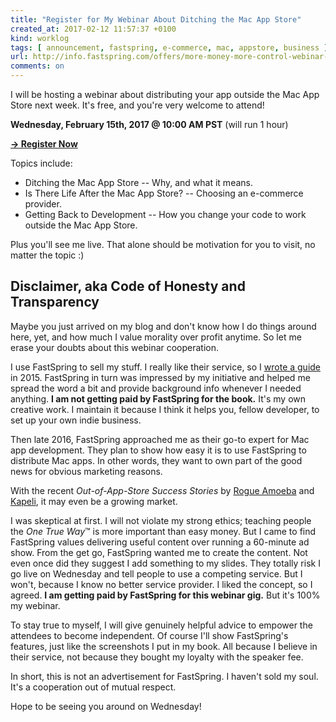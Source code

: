 ```yaml
---
title: "Register for My Webinar About Ditching the Mac App Store"
created_at: 2017-02-12 11:57:37 +0100
kind: worklog
tags: [ announcement, fastspring, e-commerce, mac, appstore, business ]
url: http://info.fastspring.com/offers/more-money-more-control-webinar-registration
comments: on
---
```


I will be hosting a webinar about distributing your app outside the Mac App Store next week. It's free, and you're very welcome to attend!

**Wednesday, February 15th, 2017 @ 10:00 AM PST** (will run 1 hour)

**[→ Register Now](http://info.fastspring.com/offers/more-money-more-control-webinar-registration)**

Topics include:

* Ditching the Mac App Store -- Why, and what it means.
* Is There Life After the Mac App Store? -- Choosing an e-commerce provider.
* Getting Back to Development -- How you change your code to work outside the Mac App Store.

Plus you'll see me live. That alone should be motivation for you to visit, no matter the topic :)

## Disclaimer, aka Code of Honesty and Transparency

Maybe you just arrived on my blog and don't know how I do things around here, yet, and how much I value morality over profit anytime. So let me erase your doubts about this webinar cooperation.

I use FastSpring to sell my stuff. I really like their service, so I [wrote a guide](/books/make-money-outside-mac-app-store-fastspring/) in 2015. FastSpring in turn was impressed by my initiative and helped me spread the word a bit and provide background info whenever I needed anything. **I am not getting paid by FastSpring for the book.** It's my own creative work. I maintain it because I think it helps you, fellow developer, to set up your own indie business.

Then late 2016, FastSpring approached me as their go-to expert for Mac app development. They plan to show how easy it is to use FastSpring to distribute Mac apps. In other words, they want to own part of the good news for obvious marketing reasons.

With the recent _Out-of-App-Store Success Stories_ by [Rogue Amoeba](https://weblog.rogueamoeba.com/2017/02/10/piezos-life-outside-the-app-store/) and [Kapeli](https://blog.kapeli.com/100-days-without-the-app-store), it may even be a growing market.

I was skeptical at first. I will not violate my strong ethics; teaching people the _One True Way_&trade; is more important than easy money. But I came to find FastSpring values delivering useful content over running a 60-minute ad show. From the get go, FastSpring wanted me to create the content. Not even once did they suggest I add something to my slides. They totally risk I go live on Wednesday and tell people to use a competing service. But I won't, because I know no better service provider. I liked the concept, so I agreed. **I am getting paid by FastSpring for this webinar gig.** But it's 100% my webinar.

To stay true to myself, I will give genuinely helpful advice to empower the attendees to become independent. Of course I'll show FastSpring's features, just like the screenshots I put in my book. All because I believe in their service, not because they bought my loyalty with the speaker fee. 

In short, this is not an advertisement for FastSpring. I haven't sold my soul. It's a cooperation out of mutual respect.

Hope to be seeing you around on Wednesday!
